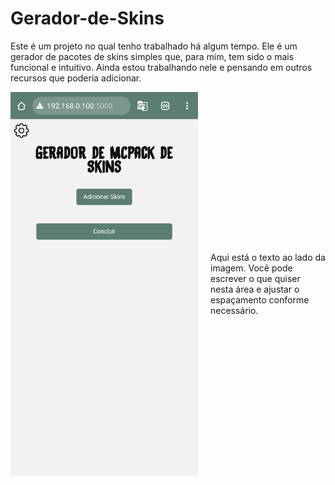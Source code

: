 # Gerador-de-Skins
Este é um projeto no qual tenho trabalhado há algum tempo.
Ele é um gerador de pacotes de skins simples que, para mim, tem sido o mais funcional e intuitivo.
Ainda estou trabalhando nele e pensando em outros recursos que poderia adicionar.



<div style="display: flex; align-items: center;">
    <img src="app/.0_0/Tela.png" alt="Descrição da imagem" width="300">
    <p style="margin-left: 20px;">Aqui está o texto ao lado da imagem. Você pode escrever o que quiser nesta área e ajustar o espaçamento conforme necessário.</p>
</div>



